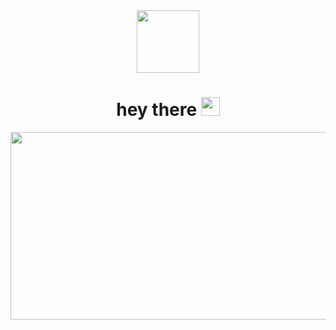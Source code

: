 <div id="header" align="center">
  <img src="https://i.giphy.com/media/v1.Y2lkPTc5MGI3NjExdWpnYnpieTM5dDVrMTRmYTU2Y2tna2V0YzQ5dmh1czBsM3JleGExdSZlcD12MV9pbnRlcm5hbF9naWZfYnlfaWQmY3Q9Zw/i3REGCe2fPUZwnQ8mn/giphy-downsized-large.gif" width="100"/>
<h1>
  hey there
  <img src="https://media.giphy.com/media/hvRJCLFzcasrR4ia7z/giphy.gif" width="30px"/>
</h1>
</div>
<div align="center">
  <img src="https://i.giphy.com/media/v1.Y2lkPTc5MGI3NjExdWpnYnpieTM5dDVrMTRmYTU2Y2tna2V0YzQ5dmh1czBsM3JleGExdSZlcD12MV9pbnRlcm5hbF9naWZfYnlfaWQmY3Q9Zw/i3REGCe2fPUZwnQ8mn/giphy-downsized-large.gif" width="600" height="300"/>
</div>
<!--
**BabaikaSiberienne/BabaikaSiberienne** is a ✨ _special_ ✨ repository because its `README.md` (this file) appears on your GitHub profile.
f


Here are some ideas to get you started:

- 🔭 I’m currently working on ...
- 🌱 I’m currently learning ...
- 👯 I’m looking to collaborate on ...
- 🤔 I’m looking for help with ...
- 💬 Ask me about ...
- 📫 How to reach me: ...
- 😄 Pronouns: ...
- ⚡ Fun fact: ...
-->
